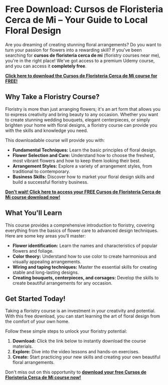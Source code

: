 # Free Download: Cursos de Floristeria Cerca de Mi – Your Guide to Local Floral Design

Are you dreaming of creating stunning floral arrangements? Do you want to turn your passion for flowers into a rewarding skill? If you've been searching for **cursos de floristeria cerca de mi** (floristry courses near me), you're in the right place! We've got access to a premium Udemy course, and you can access it **completely free**.

[**Click here to download the Cursos de Floristeria Cerca de Mi course for FREE!**](https://udemywork.com/cursos-de-floristeria-cerca-de-mi)

## Why Take a Floristry Course?

Floristry is more than just arranging flowers; it's an art form that allows you to express creativity and bring beauty to any occasion. Whether you want to create stunning wedding bouquets, elegant centerpieces, or simply brighten your home with floral designs, a floristry course can provide you with the skills and knowledge you need.

This downloadable course will provide you with:

*   **Fundamental Techniques:** Learn the basic principles of floral design.
*   **Flower Selection and Care:** Understand how to choose the freshest, most vibrant flowers and how to keep them looking their best.
*   **Arrangement Styles:** Explore a variety of arrangement styles, from traditional to contemporary.
*   **Business Skills:** Discover how to market your floral design skills and build a successful floristry business.

[**Don't wait! Click here to access your FREE Cursos de Floristeria Cerca de Mi course download now!**](https://udemywork.com/cursos-de-floristeria-cerca-de-mi)

## What You'll Learn

This course provides a comprehensive introduction to floristry, covering everything from the basics of flower care to advanced design techniques. Here are some key areas you’ll master:

*   **Flower identification:** Learn the names and characteristics of popular flowers and foliage.
*   **Color theory:** Understand how to use color to create harmonious and visually appealing arrangements.
*   **Wiring and taping techniques:** Master the essential skills for creating stable and long-lasting designs.
*   **Creating bouquets, centerpieces, and corsages:** Develop the skills to create beautiful arrangements for any occasion.

## Get Started Today!

Taking a floristry course is an investment in your creativity and potential. With this free download, you can start learning the art of floral design from the comfort of your own home.

Follow these simple steps to unlock your floristry potential:

1.  **Download:** Click the link below to instantly download the course materials.
2.  **Explore:** Dive into the video lessons and hands-on exercises.
3.  **Create:** Start practicing your new skills and creating your own beautiful floral arrangements.

Don't miss out on this opportunity to **[download your free Cursos de Floristeria Cerca de Mi course now!](https://udemywork.com/cursos-de-floristeria-cerca-de-mi)**
